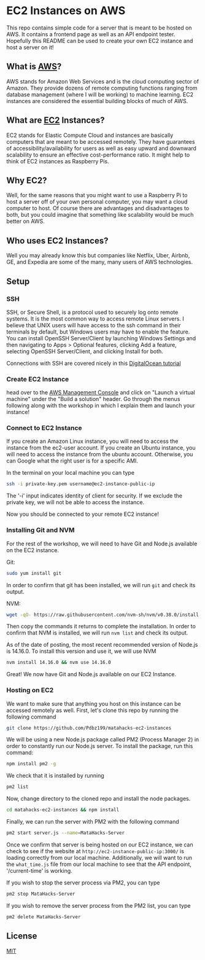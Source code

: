 # EC2 Instances on AWS

This repo contains simple code for a server that is meant to be hosted on AWS. It contains a frontend page as well as an API endpoint tester. Hopefully this README can be used to create your own EC2 instance and host a server on it!

## What is [AWS](https://aws.amazon.com/)?
AWS stands for Amazon Web Services and is the cloud computing sector of Amazon. They provide dozens of remote computing functions ranging from database management (where I will be working) to machine learning. EC2 instances are considered the essential building blocks of much of AWS.

## What are [EC2](https://aws.amazon.com/ec2/) Instances?
EC2 stands for Elastic Compute Cloud and instances are basically computers that are meant to be accessed remotely. They have guarantees of accessibility/availability for users as well as easy upward and downward scalability to ensure an effective cost-performance ratio. It might help to think of EC2 instances as Raspberry Pis.

## Why EC2?
Well, for the same reasons that you might want to use a Raspberry Pi to host a server off of your own personal computer, you may want a cloud computer to host. Of course there are advantages and disadvantages to both, but you could imagine that something like scalability would be much better on AWS.

## Who uses EC2 Instances?
Well you may already know this but companies like Netflix, Uber, Airbnb, GE, and Expedia are some of the many, many users of AWS technologies.

## Setup

### SSH
SSH, or Secure Shell, is a protocol used to securely log onto remote systems. It is the most common way to access remote Linux servers. I believe that UNIX users will have access to the ssh command in their terminals by default, but Windows users may have to enable the feature. You can install OpenSSH Server/Client by launching Windows Settings and then navigating to Apps > Optional features, clicking Add a feature, selecting OpenSSH Server/Client, and clicking Install for both.

Connections with SSH are covered nicely in this [DigitalOcean tutorial](https://www.digitalocean.com/community/tutorials/how-to-use-ssh-to-connect-to-a-remote-server)

### Create EC2 Instance
head over to the [AWS Management Console](https://console.aws.amazon.com/) and click on "Launch a virtual machine" under the "Build a solution" header. Go through the menus following along with the workshop in which I explain them and launch your instance!

### Connect to EC2 Instance
If you create an Amazon Linux instance, you will need to access the instance from the ec2-user account. If you create an Ubuntu instance, you will need to access the instance from the ubuntu account. Otherwise, you can Google what the right user is for a specific AMI.

In the terminal on your local machine you can type
```bash
ssh -i private-key.pem username@ec2-instance-public-ip
```

The '-i' input indicates identity of client for security. If we exclude the private key, we will not be able to access the instance.

Now you should be connected to your remote EC2 instance!

### Installing Git and NVM
For the rest of the workshop, we will need to have Git and Node.js available on the EC2 instance.

Git:
```bash
sudo yum install git
```

In order to confirm that git has been installed, we will run ```git``` and check its output.

NVM:
```bash
wget -qO- https://raw.githubusercontent.com/nvm-sh/nvm/v0.38.0/install.sh | bash
```

Then copy the commands it returns to complete the installation. In order to confirm that NVM is installed, we will run ```nvm list``` and check its output.

As of the date of posting, the most recent recommended version of Node.js is 14.16.0. To install this version and use it, we will use NVM
```bash
nvm install 14.16.0 && nvm use 14.16.0
```

Great! We now have Git and Node.js available on our EC2 Instance.

### Hosting on EC2
We want to make sure that anything you host on this instance can be accessed remotely as well. First, let's clone this repo by running the following command
```bash
git clone https://github.com/Pdbz199/matahacks-ec2-instances
```

We will be using a new Node.js package called PM2 (Process Manager 2) in order to constantly run our Node.js server. To install the package, run this command:
```bash
npm install pm2 -g
```

We check that it is installed by running
```bash
pm2 list
```

Now, change directory to the cloned repo and install the node packages.
```bash
cd matahacks-ec2-instances && npm install
```

Finally, we can run the server with PM2 with the following command
```bash
pm2 start server.js --name=MataHacks-Server
```

Once we confirm that server is being hosted on our EC2 instance, we can check to see if the website at `http://ec2-instance-public-ip:3000/` is loading correctly from our local machine. Additionally, we will want to run the `what_time.js` file from our local machine to see that the API endpoint, '/current-time' is working.

If you wish to stop the server process via PM2, you can type
```bash
pm2 stop MataHacks-Server
```

If you wish to remove the server process from the PM2 list, you can type
```bash
pm2 delete MataHacks-Server
```

## License
[MIT](https://choosealicense.com/licenses/mit/)